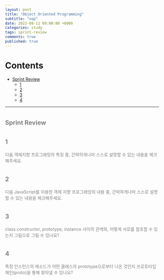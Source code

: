 ```yaml
---
layout: post
title: "Object Oriented Programming"
subtitle: "oop"
date: 2021-08-11 09:00:00 +0900
categories: study
tags: sprint-review
comments: true
published: true
---
```


# Contents

- [Sprint Review](#sprint-review)
  - [1](#1)
  - [2](#2)
  - [3](#3)
  - [4](#4)

---

# <span style="font-size:20px;color:gray">Sprint Review</span>

# <span style="font-size:20px;color:gray">1</span>

<span style="color:gray">다음 객체지향 프로그래밍의 특징 중, 간략하게나마 스스로 설명할 수 있는 내용을 체크해주세요.</span>
<br>

# <span style="font-size:20px;color:gray">2</span>

<span style="color:gray">다음 JavaScript를 이용한 객체 지향 프로그래밍의 내용 중, 간략하게나마 스스로 설명할 수 있는 내용을 체크해주세요.</span>
<br>

# <span style="font-size:20px;color:gray">3</span>

<span style="color:gray">class constructor, prototype, instance 사이의 관계와, 어떻게 서로를 참조할 수 있는지 그림으로 그릴 수 있나요?</span>
<br>

# <span style="font-size:20px;color:gray">4</span>

<span style="color:gray">특정 인스턴스의 메소드가 어떤 클래스의 prototype으로부터 나온 것인지 프로토타입 체인(proto)을 통해 찾아낼 수 있나요?</span>
<br>
